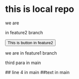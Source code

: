 # this is local repo

<p>we are</p>
<p>in feature2 branch</p>
<button>This is button in feature2</button>

<p>we are in feature1 branch</p>
<p>third para in main</p>
## line 4 in main
##text in main
